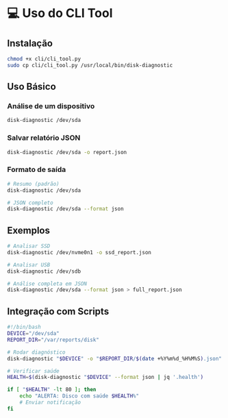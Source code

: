 # 💻 Uso do CLI Tool

## Instalação

```bash
chmod +x cli/cli_tool.py
sudo cp cli/cli_tool.py /usr/local/bin/disk-diagnostic
```

## Uso Básico

### Análise de um dispositivo

```bash
disk-diagnostic /dev/sda
```

### Salvar relatório JSON

```bash
disk-diagnostic /dev/sda -o report.json
```

### Formato de saída

```bash
# Resumo (padrão)
disk-diagnostic /dev/sda

# JSON completo
disk-diagnostic /dev/sda --format json
```

## Exemplos

```bash
# Analisar SSD
disk-diagnostic /dev/nvme0n1 -o ssd_report.json

# Analisar USB
disk-diagnostic /dev/sdb

# Análise completa em JSON
disk-diagnostic /dev/sda --format json > full_report.json
```

## Integração com Scripts

```bash
#!/bin/bash
DEVICE="/dev/sda"
REPORT_DIR="/var/reports/disk"

# Rodar diagnóstico
disk-diagnostic "$DEVICE" -o "$REPORT_DIR/$(date +%Y%m%d_%H%M%S).json"

# Verificar saúde
HEALTH=$(disk-diagnostic "$DEVICE" --format json | jq '.health')

if [ "$HEALTH" -lt 80 ]; then
    echo "ALERTA: Disco com saúde $HEALTH%"
    # Enviar notificação
fi
```

